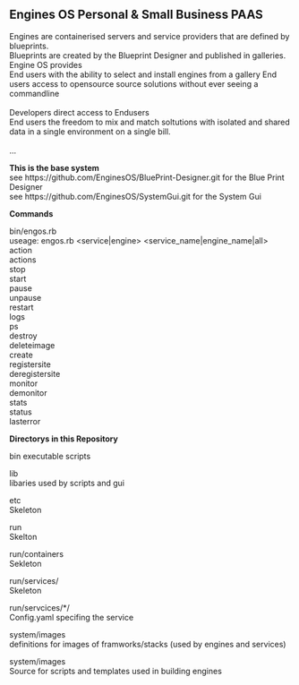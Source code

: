 <h2>Engines OS Personal & Small Business PAAS</h2>

Engines are containerised servers and service providers that are defined by blueprints.</br>
Blueprints are created by the Blueprint Designer and published in galleries.</br>
Engine OS provides </br>
 End users with the ability to select and install engines from a gallery 
 End users access to opensource source solutions without ever seeing a commandline</br></br>
 Developers direct access to Endusers </br>
 End users the freedom to mix and match soltutions with isolated and shared data in a single environment on a single bill.</br>     
 ...
 <p>
 <strong>This is the base system</strong></br>
 see https://github.com/EnginesOS/BluePrint-Designer.git for the Blue Print Designer</br>
 see https://github.com/EnginesOS/SystemGui.git for the System Gui</br>
<p>
<strong> Commands </strong>
<p>

bin/engos.rb</br>
useage: engos.rb <service|engine> <service_name|engine_name|all> action</br>
actions </br>
stop</br>
start</br>
pause</br>
unpause</br>
restart</br>
logs</br>
ps</br>
destroy</br>
deleteimage</br>
create</br>
registersite</br>
deregistersite</br>
monitor</br>
demonitor</br>
stats</br>
status</br>
lasterror</br>

<p>
<strong>Directorys in this Repository</strong>
<p>
bin
executable scripts</br>
<p>
lib</br>
libaries used by scripts and gui
<p>
etc</br>
Skeleton
<p>
run</br>
Skelton
<p>
run/containers</br>
Sekleton
<p>
run/services/</br>
Skeleton
<p>
run/servcices/*/</br>
Config.yaml specifing the service 
<p>
system/images</br>
definitions for images of framworks/stacks (used by engines and services)
<p>

system/images</br>
Source for scripts and templates used in building engines 
<p>